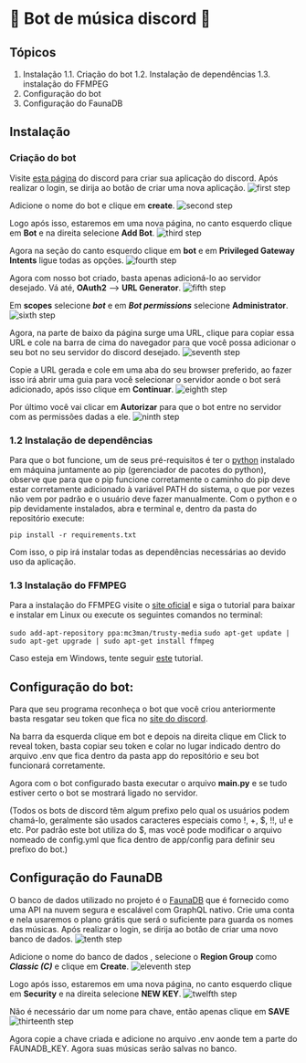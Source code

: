  # 🎼 Bot de música discord 🦾
## Tópicos

1. Instalação
	1.1. Criação do bot
	1.2. Instalação de dependências
	1.3. instalação do FFMPEG
2. Configuração do bot
3. Configuração do FaunaDB

## Instalação

### Criação do bot
Visite [esta página](https://discord.com/developers/applications) do discord para criar sua aplicação do discord. Após realizar o login, se dirija ao botão de criar uma nova aplicação.
![first step](./images/1.png)

Adicione o nome do bot e clique em **create**.
![second step](./images/2.png)

Logo após isso, estaremos em uma nova página, no canto esquerdo clique em **Bot** e na direita selecione **Add Bot**.
![third step](./images/3.png)

Agora na seção do canto esquerdo clique em **bot** e em **Privileged Gateway Intents** ligue todas as opções.
![fourth step](./images/4.png)

Agora com nosso bot criado, basta apenas adicioná-lo ao servidor desejado. Vá até, **OAuth2** --> **URL Generator**.
![fifth step](./images/5.png)

Em **scopes** selecione **_bot_** e em **_Bot permissions_** selecione **Administrator**.
![sixth step](./images/6.png)

Agora, na parte de baixo da página surge uma URL, clique para copiar essa URL e cole na barra de cima do navegador para que você possa adicionar o seu bot no seu servidor do discord desejado.
![seventh step](./images/7.png)

Copie a URL gerada e cole em uma aba do seu browser preferido, ao fazer isso irá abrir uma guia para você selecionar o servidor aonde o bot será adicionado, após isso clique em **Continuar**.
![eighth step](./images/8.png)

Por último você vai clicar em  **Autorizar** para que o bot entre no servidor com as permissões dadas a ele. 
![ninth step](./images/9.png)



### 1.2 Instalação de dependências

Para que o bot funcione, um de seus pré-requisitos é ter o [python](https://www.python.org/) instalado em máquina juntamente ao pip (gerenciador de pacotes do python), observe que para que o pip funcione corretamente o caminho do pip deve estar corretamente adicionado à variável PATH do sistema, o que por vezes não vem por padrão e o usuário deve fazer manualmente. Com o python e o pip devidamente instalados, abra e terminal e, dentro da pasta do repositório execute:

`pip install -r requirements.txt`

Com isso, o pip irá instalar todas as dependências necessárias ao devido uso da aplicação.

### 1.3 Instalação do FFMPEG
Para a instalação do FFMPEG visite o [site oficial](https://www.ffmpeg.org/download.html) e siga o tutorial para baixar e instalar em Linux ou execute os seguintes comandos no terminal:

`sudo add-apt-repository ppa:mc3man/trusty-media`
`sudo apt-get update | sudo apt-get upgrade | sudo apt-get install ffmpeg`

Caso esteja em Windows, tente seguir [este](https://windowsloop.com/install-ffmpeg-windows-10/) tutorial.

## Configuração do bot:
Para que seu programa reconheça o bot que você criou anteriormente basta resgatar seu token que fica no [site do discord](https://discord.com/developers/applications).

Na barra da esquerda clique em bot e depois na direita clique em Click to reveal token, basta copiar seu token e colar no lugar indicado dentro do arquivo .env que fica dentro da pasta app do repositório e seu bot funcionará corretamente.

Agora com o bot configurado basta executar o arquivo **main.py** e se tudo estiver certo o bot se mostrará ligado no servidor.

(Todos os bots de discord têm algum prefixo pelo qual os usuários podem chamá-lo, geralmente são usados caracteres especiais como !, +, $, !!, u! e etc. Por padrão este bot utiliza do $, mas você pode modificar o arquivo nomeado de config.yml que fica dentro de app/config para definir seu prefixo do bot.)

## Configuração do FaunaDB
O banco de dados utilizado no projeto é o [FaunaDB](https://fauna.com/) que é fornecido como uma API na nuvem segura e escalável com GraphQL nativo.
Crie uma conta e nela usaremos o plano grátis que será o suficiente para guarda os nomes das músicas. 
Após realizar o login, se dirija ao botão de criar uma novo banco de dados.
![tenth step](./images/10.png)

Adicione o nome do banco de dados , selecione o **Region Group** como **_Classic (C)_** e clique em **Create**.
![eleventh step](./images/11.png)

Logo após isso, estaremos em uma nova página, no canto esquerdo clique em **Security** e na direita selecione **NEW KEY**.
![twelfth step](./images/13.png)

Não é necessário dar um nome para chave, então apenas clique em **SAVE** 
![thirteenth step](./images/14.png)

Agora copie a chave criada e adicione no arquivo .env aonde tem a parte do FAUNADB_KEY. Agora suas músicas serão salvas no banco.